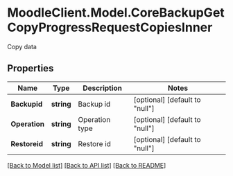 # MoodleClient.Model.CoreBackupGetCopyProgressRequestCopiesInner
Copy data

## Properties

Name | Type | Description | Notes
------------ | ------------- | ------------- | -------------
**Backupid** | **string** | Backup id | [optional] [default to "null"]
**Operation** | **string** | Operation type | [optional] [default to "null"]
**Restoreid** | **string** | Restore id | [optional] [default to "null"]

[[Back to Model list]](../README.md#documentation-for-models) [[Back to API list]](../README.md#documentation-for-api-endpoints) [[Back to README]](../README.md)

